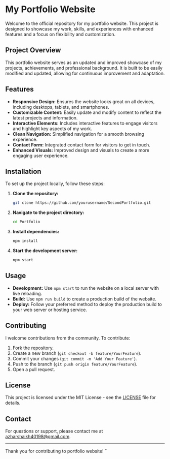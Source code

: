 # My  Portfolio Website

Welcome to the official repository for my  portfolio website. This project is designed to showcase my work, skills, and experiences with enhanced features and a focus on flexibility and customization.

## Project Overview

This  portfolio website serves as an updated and improved showcase of my projects, achievements, and professional background. It is built to be easily modified and updated, allowing for continuous improvement and adaptation.

## Features

- **Responsive Design:** Ensures the website looks great on all devices, including desktops, tablets, and smartphones.
- **Customizable Content:** Easily update and modify content to reflect the latest projects and information.
- **Interactive Elements:** Includes interactive features to engage visitors and highlight key aspects of my work.
- **Clean Navigation:** Simplified navigation for a smooth browsing experience.
- **Contact Form:** Integrated contact form for visitors to get in touch.
- **Enhanced Visuals:** Improved design and visuals to create a more engaging user experience.

## Installation

To set up the project locally, follow these steps:

1. **Clone the repository:**
   ```bash
   git clone https://github.com/yourusername/SecondPortfolio.git
   ```
2. **Navigate to the project directory:**
   ```bash
   cd Portfolio
   ```
3. **Install dependencies:**
   ```bash
   npm install
   ```
4. **Start the development server:**
   ```bash
   npm start
   ```

## Usage

- **Development:** Use `npm start` to run the website on a local server with live reloading.
- **Build:** Use `npm run build` to create a production build of the website.
- **Deploy:** Follow your preferred method to deploy the production build to your web server or hosting service.

## Contributing

I welcome contributions from the community. To contribute:

1. Fork the repository.
2. Create a new branch (`git checkout -b feature/YourFeature`).
3. Commit your changes (`git commit -m 'Add Your Feature'`).
4. Push to the branch (`git push origin feature/YourFeature`).
5. Open a pull request.

## License

This project is licensed under the MIT License - see the [LICENSE](LICENSE) file for details.

## Contact

For questions or support, please contact me at azharshaikh40198@gmail.com.

---

Thank you for contributing to portfolio website!
``
